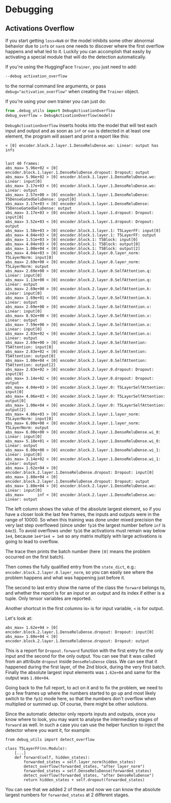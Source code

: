 <!---
Copyright 2020 The HuggingFace Team. All rights reserved.

Licensed under the Apache License, Version 2.0 (the "License");
you may not use this file except in compliance with the License.
You may obtain a copy of the License at

    http://www.apache.org/licenses/LICENSE-2.0

Unless required by applicable law or agreed to in writing, software
distributed under the License is distributed on an "AS IS" BASIS,
WITHOUT WARRANTIES OR CONDITIONS OF ANY KIND, either express or implied.
See the License for the specific language governing permissions and
limitations under the License.
-->

# Debugging


## Activations Overflow

If you start getting `loss=NaN` or the model inhibits some other abnormal behavior due to `inf`s or `nan`s one needs to discover where the first overflow happens and what led to it. Luckily you can accomplish that easily by activating a special module that will do the detection automatically.

If you're using the HuggingFace `Trainer`, you just need to add:

```bash
--debug activation_overflow
```
to the normal command line arguments, or pass `debug="activation_overflow"` when creating the `Trainer` object.

If you're using your own trainer you can just do:

```python
from .debug_utils import DebugActivationOverflow
debug_overflow = DebugActivationOverflow(model)
```

`DebugActivationOverflow` inserts hooks into the model that will test each input and output and as soon as `inf` or `nan` is detected in at least one element, the program will assert and print a report like this:

```
< [0] encoder.block.2.layer.1.DenseReluDense.wo: Linear: output has infs


last 40 frames:
abs_max= 5.96e+02 < [0] encoder.block.1.layer.1.DenseReluDense.dropout: Dropout: output
abs_max= 5.96e+02 > [0] encoder.block.1.layer.1.DenseReluDense.wo: Linear: input[0]
abs_max= 3.17e+03 < [0] encoder.block.1.layer.1.DenseReluDense.wo: Linear: output
abs_max= 2.57e+00 > [0] encoder.block.1.layer.1.DenseReluDense: T5DenseGatedGeluDense: input[0]
abs_max= 3.17e+03 < [0] encoder.block.1.layer.1.DenseReluDense: T5DenseGatedGeluDense: output
abs_max= 3.17e+03 > [0] encoder.block.1.layer.1.dropout: Dropout: input[0]
abs_max= 3.52e+03 < [0] encoder.block.1.layer.1.dropout: Dropout: output
abs_max= 1.58e+03 > [0] encoder.block.1.layer.1: T5LayerFF: input[0]
abs_max= 4.04e+03 < [0] encoder.block.1.layer.1: T5LayerFF: output
abs_max= 1.51e+03 > [0] encoder.block.1: T5Block: input[0]
abs_max= 4.04e+03 < [0] encoder.block.1: T5Block: output[0]
abs_max= 1.00e+04 < [0] encoder.block.1: T5Block: output[2]
abs_max= 4.04e+03 > [0] encoder.block.2.layer.0.layer_norm: T5LayerNorm: input[0]
abs_max= 2.69e+00 < [0] encoder.block.2.layer.0.layer_norm: T5LayerNorm: output
abs_max= 2.69e+00 > [0] encoder.block.2.layer.0.SelfAttention.q: Linear: input[0]
abs_max= 1.13e+00 < [0] encoder.block.2.layer.0.SelfAttention.q: Linear: output
abs_max= 2.69e+00 > [0] encoder.block.2.layer.0.SelfAttention.k: Linear: input[0]
abs_max= 1.69e+01 < [0] encoder.block.2.layer.0.SelfAttention.k: Linear: output
abs_max= 2.69e+00 > [0] encoder.block.2.layer.0.SelfAttention.v: Linear: input[0]
abs_max= 8.92e+00 < [0] encoder.block.2.layer.0.SelfAttention.v: Linear: output
abs_max= 7.59e+00 > [0] encoder.block.2.layer.0.SelfAttention.o: Linear: input[0]
abs_max= 2.83e+02 < [0] encoder.block.2.layer.0.SelfAttention.o: Linear: output
abs_max= 2.69e+00 > [0] encoder.block.2.layer.0.SelfAttention: T5Attention: input[0]
abs_max= 2.83e+02 < [0] encoder.block.2.layer.0.SelfAttention: T5Attention: output[0]
abs_max= 1.00e+04 < [0] encoder.block.2.layer.0.SelfAttention: T5Attention: output[2]
abs_max= 2.83e+02 > [0] encoder.block.2.layer.0.dropout: Dropout: input[0]
abs_max= 3.14e+02 < [0] encoder.block.2.layer.0.dropout: Dropout: output
abs_max= 4.04e+03 > [0] encoder.block.2.layer.0: T5LayerSelfAttention: input[0]
abs_max= 4.06e+03 < [0] encoder.block.2.layer.0: T5LayerSelfAttention: output[0]
abs_max= 1.00e+04 < [0] encoder.block.2.layer.0: T5LayerSelfAttention: output[2]
abs_max= 4.06e+03 > [0] encoder.block.2.layer.1.layer_norm: T5LayerNorm: input[0]
abs_max= 6.00e+00 < [0] encoder.block.2.layer.1.layer_norm: T5LayerNorm: output
abs_max= 6.00e+00 > [0] encoder.block.2.layer.1.DenseReluDense.wi_0: Linear: input[0]
abs_max= 5.18e+01 < [0] encoder.block.2.layer.1.DenseReluDense.wi_0: Linear: output
abs_max= 6.00e+00 > [0] encoder.block.2.layer.1.DenseReluDense.wi_1: Linear: input[0]
abs_max= 3.14e+02 < [0] encoder.block.2.layer.1.DenseReluDense.wi_1: Linear: output
abs_max= 1.62e+04 > [0] encoder.block.2.layer.1.DenseReluDense.dropout: Dropout: input[0]
abs_max= 1.80e+04 < [0] encoder.block.2.layer.1.DenseReluDense.dropout: Dropout: output
abs_max= 1.80e+04 > [0] encoder.block.2.layer.1.DenseReluDense.wo: Linear: input[0]
abs_max=      inf < [0] encoder.block.2.layer.1.DenseReluDense.wo: Linear: output
```

The left column shows the value of the absolute largest element, so if you have a closer look the last few frames, the inputs and outputs were in the range of 10000. So when this training was done under mixed precision the very last step overflowed (since under `fp16` the largest number before `inf` is `64e3`). To avoid overflows under `fp16` the activations must remain way below `1e4`, because `1e4*1e4 = 1e8` so any matrix multiply with large activations is going to lead to overflow.

The trace then prints the batch number (here `[0]` means the problem occurred on the first batch).

Then comes the fully qualified entry from the `state_dict`, e.g.: `encoder.block.2.layer.0.layer_norm`, so you can easily see where the problem happens and what was happening just before it.

The second to last entry show the name of the class the `forward` belongs to, and whether the report is for an input or an output and its index if either is a tuple. Only tensor variables are reported.

Another shortcut in the first columns is`>` is for input variable, `<` is for output.

Let's look at:

```
abs_max= 1.62e+04 > [0] encoder.block.2.layer.1.DenseReluDense.dropout: Dropout: input[0]
abs_max= 1.80e+04 < [0] encoder.block.2.layer.1.DenseReluDense.dropout: Dropout: output
```

This is a report for `Dropout.forward` function with the first entry for the only input and the second for the only output. You can see that it was called from an attribute `dropout` inside `DenseReluDense` class. We can see that it happened during the first layer, of the 2nd block, during the very first batch. Finally the absolute largest input elements was `1.62e+04` and same for the output was `1.80e+04`.

Going back to the full report, to act on it and to fix the problem, we need to go a few frames up where the numbers started to go up and most likely switch to the `fp32` mode here, so that the numbers don't overflow when multiplied or summed up. Of course, there might be other solutions.

Since the automatic detector only reports inputs and outputs, once you know where to look, you may want to analyse the intermediary stages of `forward` as well. In such a case you can use the helper function to inject the detector where you want it, for example:

```
from debug_utils import detect_overflow

class T5LayerFF(nn.Module):
    [...]
    def forward(self, hidden_states):
        forwarded_states = self.layer_norm(hidden_states)
        detect_overflow(forwarded_states, "after layer_norm")
        forwarded_states = self.DenseReluDense(forwarded_states)
        detect_overflow(forwarded_states, "after DenseReluDense")
        return hidden_states + self.dropout(forwarded_states)
```

You can see that we added 2 of these and now we can know the absolute largest numbers for `forwarded_states` at 2 different stages.

